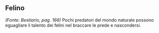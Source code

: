 ## **Felino**

_(Fonte: Bestiario, pag. 166)_ Pochi predatori del mondo naturale possono
eguagliare il talento dei felini nel braccare le prede e nascondersi.
